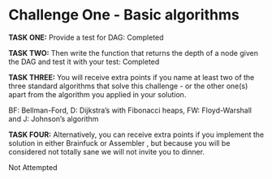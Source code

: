 # **Challenge One - Basic algorithms**

**TASK ONE:** 
Provide a test for DAG: Completed

**TASK TWO:** 
Then write the function that returns the depth of a node given the DAG and test it with
your test: Completed 

**TASK THREE:**
You will receive extra points if you name at least two of the three standard algorithms that solve this challenge - or the
other one(s) apart from the algorithm you applied in your solution.

BF: Bellman-Ford, 
D: Dijkstra’s with Fibonacci heaps, 
FW: Floyd-Warshall and 
J: Johnson’s algorithm

**TASK FOUR:**
Alternatively, you can receive extra points if you implement the solution in either Brainfuck or
Assembler , but because you will be considered not totally sane we will not invite you to dinner.

Not Attempted